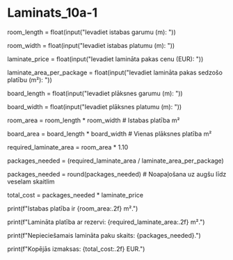 # Laminats_10a-1

room_length = float(input("Ievadiet istabas garumu (m): "))

room_width = float(input("Ievadiet istabas platumu (m): "))

laminate_price = float(input("Ievadiet lamināta pakas cenu (EUR): "))

laminate_area_per_package = float(input("Ievadiet lamināta pakas sedzošo platību (m²): "))

board_length = float(input("Ievadiet plāksnes garumu (m): "))

board_width = float(input("Ievadiet plāksnes platumu (m): "))



room_area = room_length * room_width # Istabas platība m²

board_area = board_length * board_width # Vienas plāksnes platība m²


required_laminate_area = room_area * 1.10


packages_needed = (required_laminate_area / laminate_area_per_package)

packages_needed = round(packages_needed) # Noapaļošana uz augšu līdz veselam skaitlim


total_cost = packages_needed * laminate_price


print(f"Istabas platība ir {room_area:.2f} m².")

print(f"Lamināta platība ar rezervi: {required_laminate_area:.2f} m².")

print(f"Nepieciešamais lamināta paku skaits: {packages_needed}.")

print(f"Kopējās izmaksas: {total_cost:.2f} EUR.")
